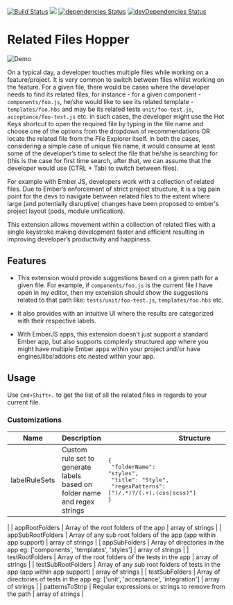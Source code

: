 [![Build Status](https://travis-ci.com/suchitadoshi1987/related-files-hopper.svg?branch=master)](https://travis-ci.com/suchitadoshi1987/related-files-hopper)
[![](https://vsmarketplacebadge.apphb.com/version-short/suchitadoshi1987.file-hopper.svg)](https://marketplace.visualstudio.com/items?itemName=suchitadoshi1987.file-hopper)
[![dependencies Status](https://david-dm.org/suchitadoshi1987/related-files-hopper/status.svg)](https://david-dm.org/suchitadoshi1987/related-files-hopper)
[![devDependencies Status](https://david-dm.org/suchitadoshi1987/related-files-hopper/dev-status.svg)](https://david-dm.org/suchitadoshi1987/related-files-hopper?type=dev)
# Related Files Hopper
![Demo](https://raw.githubusercontent.com/suchitadoshi1987/ember-jump-between-related-files/master/assets/demo.gif)

On a typical day, a developer touches multiple files while working on a feature/project. It is very common to switch between files whilst working on the feature. For a given file, there would be cases where the developer needs to find its related files,  for instance - for a given component - `components/foo.js`, he/she would like to see its related template - `templates/foo.hbs` and may be its related tests `unit/foo-test.js`, `acceptance/foo-test.js` etc. in such cases, 
the developer might use the Hot Keys shortcut to open the required file by typing in the file name and choose one of the options from the dropdown of recommendations OR 
locate the related file from the File Explorer itself. 
In both the cases, considering a simple case of unique file name, it would consume at least some of the developer’s time to select the file that he/she is searching for (this is the case for first time search, after that, we can assume that the developer would use (CTRL + Tab) to switch between files).

For example with Ember JS, developers work with a collection of related files. Due to Ember’s enforcement of strict project structure, it is a big pain point for the devs to navigate between related files to the extent where large (and potentially disruptive) changes have been proposed to ember's project layout (pods, module unification).

This extension allows movement within a collection of related files with a single keystroke making development faster and efficient resulting in improving developer’s productivity and happiness.


## Features

- This extension would provide suggestions based on a given path for a given file. For example, if `components/foo.js` is the current file I have open in  my editor, then my extension should show the suggestions related to that path like: `tests/unit/foo-test.js`, `templates/foo.hbs` etc.

- It also provides with an intuitive UI where the results are categorized with their respective labels.

- With EmberJS apps, this extension doesn't just support a standard Ember app, but also supports complexly structured app where you might have multiple Ember apps within your project and/or have engines/libs/addons etc nested within your app.


## Usage

Use `Cmd+Shift+.` to get the list of all the related files in regards to your current file.

### Customizations

| Name               | Description                                                                        | Structure                                                                                 |
|--------------------|------------------------------------------------------------------------------------|-------------------------------------------------------------------------------------------|
| labelRuleSets      | Custom rule set to generate labels based on folder name and regex strings          | <pre lang="json" style="width: 400px">{<br>  "folderName": "styles",<br>  "title": "Style",<br>  "regexPatterns": ["(/.*)?/(.+).(css\|scss)"]<br>}</pre> 
|
| appRootFolders     | Array of the root folders of the app                                               | array of strings                                                                          |
| appSubRootFolders  | Array of any sub root folders of the app (app within app support)                  | array of strings                                                                          |
| appSubFolders      | Array of directories in the app eg: ['components', 'templates', 'styles']          | array of strings                                                                          |
| testRootFolders    | Array of the root folders of the tests in the app                                  | array of strings                                                                          |
| testSubRootFolders | Array of any sub root folders of tests in the app (app within app support)         | array of strings                                                                          |
| testSubFolders     | Array of directories of tests in the app eg: ['unit', 'acceptance', 'integration'] | array of strings                                                                          |
| patternsToStrip    | Regular expressions or strings to remove from the path                             | array of strings                                                                          |


